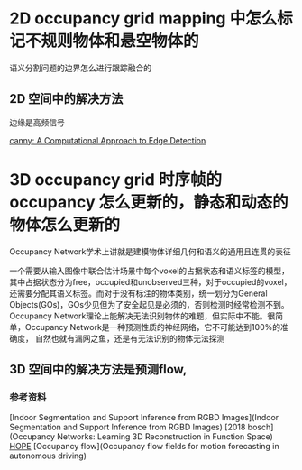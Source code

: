 # 2D occupancy grid mapping 中怎么标记不规则物体和悬空物体的

语义分割问题的边界怎么进行跟踪融合的

## 2D 空间中的解决方法

边缘是高频信号

[canny: A Computational Approach to Edge Detection](https://ieeexplore.ieee.org/document/4767851/metrics#metrics)

# 3D occupancy grid 时序帧的occupancy 怎么更新的，静态和动态的物体怎么更新的
Occupancy Network学术上讲就是建模物体详细几何和语义的通用且连贯的表征

一个需要从输入图像中联合估计场景中每个voxel的占据状态和语义标签的模型，其中占据状态分为free，occupied和unobserved三种，对于occupied的voxel，
还需要分配其语义标签。而对于没有标注的物体类别，统一划分为General Objects(GOs)，GOs少见但为了安全起见是必须的，否则检测时经常检测不到。
Occupancy Network理论上能解决无法识别物体的难题，但实际中不能。很简单，Occupancy Network是一种预测性质的神经网络，它不可能达到100%的准确度，
自然也就有漏网之鱼，还是有无法识别的物体无法探测

## 3D 空间中的解决方法是预测flow,

### 参考资料
[Indoor Segmentation and Support Inference from RGBD Images](Indoor Segmentation and Support Inference from RGBD Images)
[2018 bosch](Occupancy Networks: Learning 3D Reconstruction in Function Space)
[HOPE](https://mp.weixin.qq.com/s/YwsFzwjmZ8hvlTnmb0jw3g)
[Occupancy flow](Occupancy flow fields for motion forecasting in autonomous driving)
[]()
